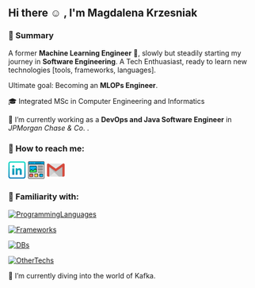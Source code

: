 ## Hi there :relaxed: , I'm Magdalena Krzesniak


### :scroll: Summary

A former **Machine Learning Engineer** :space_invader:, slowly but steadily starting my journey in **Software Engineering**. A Tech Enthuasiast, ready to learn new technologies [tools, frameworks, languages]. 

Ultimate goal: Becoming an **MLOPs Engineer**.

🎓 Integrated MSc in Computer Engineering and Informatics

🔭 I’m currently working as a **DevOps and Java Software Engineer** in *JPMorgan Chase & Co*. .


### :mag_right: How to reach me:
<a href="https://linkedin.com/in/magdalenakrzesniak/" title="LinkedIn"><img src="https://github.com/beecadox/beecadox/blob/main/images/linkedin.svg" width=7% height=7%></a>
<a href="https://beecadox.github.io/" title="Website"><img src="https://github.com/beecadox/beecadox/blob/main/images/website.svg" width=7% height=7%></a>
<a href="mailto:krzesniakmagda@gmail.com" title="Mail"><img src="https://github.com/beecadox/beecadox/blob/main/images/mail.svg" width=7% height=7%></a>


### :floppy_disk: Familiarity with:

[![ProgrammingLanguages](https://skillicons.dev/icons?i=python,java,r,cs,ts&perline=5)](https://skillicons.dev)

[![Frameworks](https://skillicons.dev/icons?i=pytorch,tensorflow,spring,flask,django&perline=5)](https://skillicons.dev)

[![DBs](https://skillicons.dev/icons?i=sqlite,mongodb,mysql,postgres&perline=5)](https://skillicons.dev)

[![OtherTechs](https://skillicons.dev/icons?i=aws,vscode,linux,git,docker,unity&perline=6)](https://skillicons.dev)

🌱 I’m currently diving into the world of Kafka.
